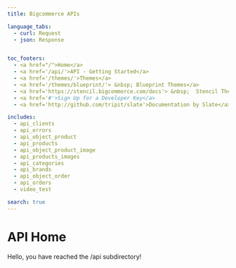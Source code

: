 ```yaml
---
title: Bigcommerce APIs

language_tabs:
  - curl: Request
  - json: Response


toc_footers:
  - <a href="/">Home</a>
  - <a href='/api/'>API - Getting Started</a>
  - <a href='/themes/'>Themes</a>
  - <a href='/themes/blueprint/'> &nbsp; Blueprint Themes</a>
  - <a href='https://stencil.bigcommerce.com/docs'> &nbsp;  Stencil Themes</a>
  - <a href='#'>Sign Up for a Developer Key</a>
  - <a href='http://github.com/tripit/slate'>Documentation by Slate</a>

includes:
  - api_clients
  - api_errors
  - api_object_product
  - api_products
  - api_object_product_image
  - api_products_images
  - api_categories
  - api_brands
  - api_object_order
  - api_orders
  - video_test

search: true
---
```


# API Home

Hello, you have reached the /api subdirectory! 

